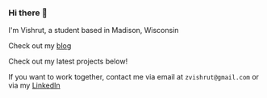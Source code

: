 ### Hi there 👋

I'm Vishrut, a student based in Madison, Wisconsin

Check out my [blog](https://vishrut.tech/blog)

Check out my latest projects below!

If you want to work together, contact me via email at `zvishrut@gmail.com` or via my [LinkedIn](https://linkedin.com/in/vishrut-agrawal)

